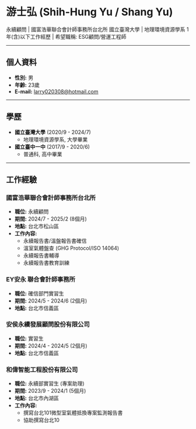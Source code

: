 # 游士弘 (Shih-Hung Yu / Shang Yu)

永續顧問 | 國富浩華聯合會計師事務所台北所
國立臺灣大學 | 地理環境資源學系
1年(含)以下工作經歷 | 希望職稱: ESG顧問/營運工程師

---

## 個人資料

- **性別:** 男
- **年齡:** 23歲
- **E-mail:** larry020308@hotmail.com

---

## 學歷

- **國立臺灣大學** (2020/9 - 2024/7)
  - 地理環境資源學系, 大學畢業
- **國立臺中一中** (2017/9 - 2020/6)
  - 普通科, 高中畢業

---

## 工作經驗

### 國富浩華聯合會計師事務所台北所
- **職位:** 永續顧問
- **期間:** 2024/7 - 2025/2 (8個月)
- **地點:** 台北市松山區
- **工作內容:**
    - 永續報告書/溫盤報告書確信
    - 溫室氣體盤查 (GHG Protocol/ISO 14064)
    - 永續報告書輔導
    - 永續報告書教育訓練

### EY安永 聯合會計師事務所
- **職位:** 確信部門實習生
- **期間:** 2024/5 - 2024/6 (2個月)
- **地點:** 台北市信義區

### 安侯永續發展顧問股份有限公司
- **職位:** 實習生
- **期間:** 2024/4 - 2024/5 (2個月)
- **地點:** 台北市信義區

### 和偉智能工程股份有限公司
- **職位:** 永續部實習生 (專案助理)
- **期間:** 2023/9 - 2024/1 (5個月)
- **地點:** 台北市內湖區
- **工作內容:**
    - 撰寫台北101微型室氣體抵換專案監測報告書
    - 協助撰寫台北10
